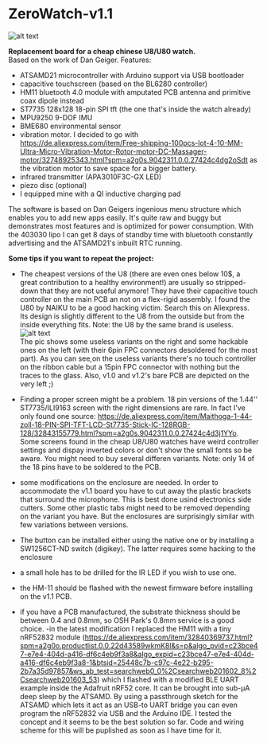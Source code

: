 # ZeroWatch-v1.1
![alt text](https://github.com/BigCorvus/ZeroWatch-v1.1/blob/master/Pics/20180513_183945.jpg)

**Replacement board for a cheap chinese U8/U80 watch.**  
Based on the work of Dan Geiger.
Features:<br />
- ATSAMD21 microcontroller with Arduino support via USB bootloader<br />
- capacitive touchscreen (based on the BL6280 controller)<br />
- HM11 bluetooth 4.0 module with amputated PCB antenna and primitive coax dipole instead<br />
- ST7735 128x128 18-pin SPI tft (the one that's inside the watch already)<br />
- MPU9250 9-DOF IMU<br />
- BME680 environmental sensor<br />
- vibration motor. I decided to go with https://de.aliexpress.com/item/Free-shipping-100pcs-lot-4-10-MM-Ultra-Micro-Vibration-Motor-Rotor-motor-DC-Massager-motor/32748925343.html?spm=a2g0s.9042311.0.0.27424c4dg2oSdt as the vibration motor to save space for a bigger battery.<br />
- infrared transmitter (APA3010F3C-GX LED)<br />
- piezo disc (optional)<br />
- I equipped mine with a QI inductive charging pad<br />

The software is based on Dan Geigers ingenious menu structure which enables you to add new apps easily.
It's quite raw and buggy but demonstrates most features and is optimized for power consumption. With the 403030 lipo I can get 8 days of standby time with bluetooth constantly advertising and the ATSAMD21's inbuilt RTC running.<br />

**Some tips if you want to repeat the project:**  
- The cheapest versions of the U8 (there are even ones below 10$, a great contribution to a healthy environment!) are usually so stripped-down that they are not useful anymore! They have their capacitive touch controller on the main PCB an not on a flex-rigid assembly. I found the U80 by NAIKU to be a good hacking victim. Search this on Aliexpress. Its design is slightly different to the U8 from the outside but from the inside everything fits. Note: the U8 by the same brand is useless.  
![alt text](https://github.com/BigCorvus/ZeroWatch-v1.1/blob/master/Pics/20180514_083215.jpg)  
The pic shows some useless variants on the right and some hackable ones on the left (with their 6pin FPC connectors desoldered for the most part). As you can see,on the useless variants there's no touch controller on the ribbon cable but a 15pin FPC connector with nothing but the traces to the glass. Also, v1.0 and v1.2's bare PCB are depicted on the very left ;)  

- Finding a proper screen might be a problem. 18 pin versions of the 1.44'' ST7735/ILI9163 screen with the right dimensions are rare. In fact I've only found one source: https://de.aliexpress.com/item/Maithoga-1-44-zoll-18-PIN-SPI-TFT-LCD-St7735-Stick-IC-128RGB-128/32843155779.html?spm=a2g0s.9042311.0.0.27424c4d3j1YYo. Some screens found in the cheap U8/U80 watches have weird controller settings and dispay inverted colors or don't show the small fonts so be aware. You might need to buy several differen variants. Note: only 14 of the 18 pins have to be soldered to the PCB.  
- some modifications on the enclosure are needed. In order to accommodate the v1.1 board you have to cut away the plastic brackets that surround the microphone. This is best done usind electronics side cutters. Some other plastic tabs might need to be removed depending on the variant you have. But the enclosures are surprisingly similar with few variations between versions.  
- The button can be installed either using the native one or by installing a SW1256CT-ND switch (digikey). The latter requires some hacking to the enclosure  
- a small hole has to be drilled for the IR LED if you wish to use one.
- the HM-11 should be flashed with the newest firmware before installing on the v1.1 PCB.   
- if you have a PCB manufactured, the substrate thickness should be between 0.4 and 0.8mm, so OSH Park's 0.8mm service is a good choice.
-in the latest modification I replaced the HM11 with a tiny nRF52832 module (https://de.aliexpress.com/item/32840369737.html?spm=a2g0o.productlist.0.0.22d43589wkmK8l&s=p&algo_pvid=c23bce47-e7e4-404d-a416-df6c4eb9f3a8&algo_expid=c23bce47-e7e4-404d-a416-df6c4eb9f3a8-1&btsid=25448c7b-c97c-4e22-b295-2b7a35d97857&ws_ab_test=searchweb0_0%2Csearchweb201602_8%2Csearchweb201603_53) which I  flashed with a modified BLE UART example inside the Adafruit nRF52 core. It can be brought into sub-µA deep sleep by the ATSAMD. By using a passthrough sketch for the ATSAMD which lets it act as an USB-to UART bridge you can even program the nRF52832 via USB and the Arduino IDE. I tested the concept and it seems to be the best solution so far. Code and wiring scheme for this will be puplished as soon as I have time for it.



